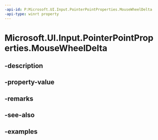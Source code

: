 ```yaml
---
-api-id: P:Microsoft.UI.Input.PointerPointProperties.MouseWheelDelta
-api-type: winrt property
---
```


# Microsoft.UI.Input.PointerPointProperties.MouseWheelDelta

<!--
public int MouseWheelDelta { get; }
-->

## -description
## -property-value

## -remarks

## -see-also

## -examples
